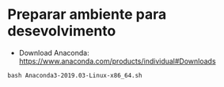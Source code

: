 # Preparar ambiente para desevolvimento
- Download Anaconda: https://www.anaconda.com/products/individual#Downloads
```
bash Anaconda3-2019.03-Linux-x86_64.sh
```
